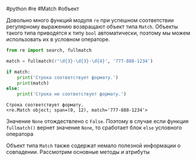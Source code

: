 #python #re #Match #объект


Довольно много функций модуля `re` при успешном соответствии регулярному выражению возвращают объект типа `Match`. Объекты такого типа приводятся к типу `bool` автоматически, поэтому мы можем использовать их в условном операторе.
```python
from re import search, fullmatch

match = fullmatch(r'\d{3}-\d{3}-\d{4}', '777-888-1234')

if match:
    print('Строка соответствует формату.')
    print(match)
else:
    print('Строка не соответствует формату.')
```
```
Строка соответствует формату.
<re.Match object; span=(0, 12), match='777-888-1234'>
```
Значение `None` отождествлено с `False`. Поэтому в случае если функция `fullmatch()` вернет значение `None`, то сработает блок `else` условного оператора

Объект типа `Match` также содержат немало полезной информации о совпадении. Рассмотрим основные методы и атрибуты